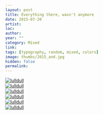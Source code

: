 ```yaml
---
layout: post
title: Everything there, wasn't anymore
date: 2015-07-20
artist: 
loc: 
author: 
year: ""
category: Mixed
link: 
tags: [typography, random, mixed, colors]
image: thumbs/2015_and.jpg
hidden: false
permalink:
---
```







<div class="post_image">
	<a href="{{ site.baseurl }}/images/posts/2015_and/001.jpg" target="_blank">
	<img src="{{ site.baseurl }}/images/posts/2015_and/001.jpg" alt="lulldull"></a>
</div>
<div class="post_image">
	<a href="{{ site.baseurl }}/images/posts/2015_and/002.jpg" target="_blank">
	<img src="{{ site.baseurl }}/images/posts/2015_and/002.jpg" alt="lulldull"></a>
</div>


<div class="post_image">
	<a href="{{ site.baseurl }}/images/posts/2015_and/003.jpg" target="_blank">
	<img src="{{ site.baseurl }}/images/posts/2015_and/003.jpg" alt="lulldull"></a>
</div>
<div class="post_image">
	<a href="{{ site.baseurl }}/images/posts/2015_and/004.jpg" target="_blank">
	<img src="{{ site.baseurl }}/images/posts/2015_and/004.jpg" alt="lulldull"></a>
</div>


<div class="post_image">
	<a href="{{ site.baseurl }}/images/posts/2015_and/005.jpg" target="_blank">
	<img src="{{ site.baseurl }}/images/posts/2015_and/005.jpg" alt="lulldull"></a>
</div>
<div class="post_image">
	<a href="{{ site.baseurl }}/images/posts/2015_and/006.jpg" target="_blank">
	<img src="{{ site.baseurl }}/images/posts/2015_and/006.jpg" alt="lulldull"></a>
</div>

